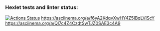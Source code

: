 ### Hexlet tests and linter status:
[![Actions Status](https://github.com/pythonprogrammer9999/python-project-49/workflows/hexlet-check/badge.svg)](https://github.com/pythonprogrammer9999/python-project-49/actions)
https://asciinema.org/a/f6yA2KdqvXwHY4Z5IBqLVlScY
https://asciinema.org/a/Ql7c4Z4CzdtSwTJZ0SAE3c4A9
    